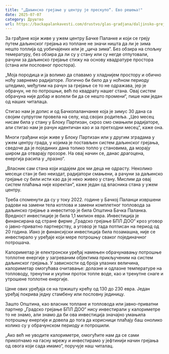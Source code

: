 ```yaml
---
title: "„Даљинско грејање у центру је прескупо“. Ево решења!"
date: 2025-07-07
category: Друштво
url: https://backapalankavesti.com/drustvo/glas-gradjana/daljinsko-grejanje-u-centru-je-preskupo-evo-resenja/
---
```


За грађане који живе у ужем центру Бачке Паланке и који се греју путем даљинског грејања из топлане не значи ништа да ли је зима нешто топлија од уобичајених или је „цича зима“. Без обзира на спољну темературу, без обзира да ли су у стану или су негде отпутовали, рачуни за даљинско грејање стижу на основу квадратуре простора (стана или пословног простора).

„Моја породица и ја волимо да спавамо у хладнијем простору и обично ноћу заврнемо радијаторе. Логично би било да у ноћном периоду штедимо, међутим на рачун за грејање се то не одражава, јер је обрачун, не по потрошњи, већ по квадрату нашег стана. Овај систем обрачуна није добар и волели би да се нешто промени“, пише нам један од наших читалаца.

Стигао нам је допис и од Бачкопаланчанке која је зимус 30 дана са својим супругом провела на селу, код својих родитеља. „Цео месец нисам била у стану у Блоку Партизан, скроз смо смањили радијаторе, али стигао нам је рачун идентичан као и за претходни месец“, каже она.

Многи грађани који живе у Блоку Партизан или у другим зградама у ужем центру града, у којима је постављен систем даљинског грејања, сведоче да је појединих дана толико топло у становима, да морају широм да отварају прозоре. На овај начин се, данас драгоцена, енергија расипа у „празно“.

„Власник сам стана који издајем док ми деца не одрасту. Неколико месеци стан је био неиздат, радијатори смањени, а рачуни за даљинско грејање су били исти као да је неко живео у стану. Мислим да овај систем плаћања није коректан“, каже један од власника стана у ужем центру.

Треба споменути да су у току 2022. године у Бачкој Паланци извршени радови на замени тела котлова и замени комплетног топловода за даљинско грејање а инвеститор је била Општина Бачка Паланка. Вредност инвестиције је била 1,1 милион евра. Инвестиција је финансирана од стране фирме „Градско грејање БПЛ ДОО“ кроз уговор о јавно-приватно партнерству, а уговор је тада потписан на период од 20 година. Иако је финансијски инвестиција била позамашна, није се инвестирало у уређаје који мере потрошњу сваког појединачног потрошача.

Калориметар је електронски уређај намењен обрачунавању потрошње топлотне енергије у загреваним објектима прикљученим на систем даљинског грејања. У зависности од броја улазних величина, калориметар омогућава очитавање: долазне и одлазне температуре на топловоду, тренутни и укупни проток топле воде, као и тренутне снаге и утрошене топлотне енергије.

Цене ових уређаја се на тржишту крећу од 130 до 230 евра. Један уређај покрива једну стамбену или пословну јединицу.

Зашто Општина, као власник топлане и топловода или јавно-приватни партнер „Градско грејање БПЛ ДОО“ нису инвестирали у калориметре то не знамо, али знамо да би ова инвестиција значајно умањила потрошњу енергије и довела до тога да корисници плаћају баш онолико колико су у обрачунском периоду и потрошили.

„Ако већ не уводите калориметре, омогућите нам да се сами прикопчамо на гасну мрежу и инвестирамо у јефтинији начин грејања од овога који сада имамо“, поручује наш читалац.
